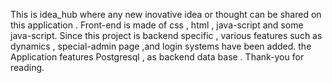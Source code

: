 This is idea_hub where any new inovative idea or thought can be shared on this application .
Front-end is made of css , html , java-script and some java-script. Since this project is backend specific , various features such as dynamics , special-admin page ,and login systems have been added.
the Application features Postgresql , as backend data base .
Thank-you for reading.

